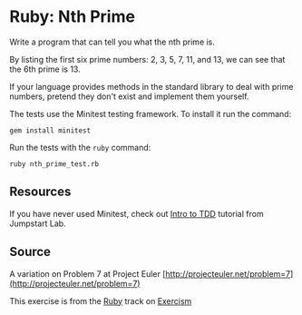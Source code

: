 # Ruby: Nth Prime

Write a program that can tell you what the nth prime is.

By listing the first six prime numbers: 2, 3, 5, 7, 11, and 13, we can see that
the 6th prime is 13.

If your language provides methods in the standard library to deal with prime
numbers, pretend they don't exist and implement them yourself.

The tests use the Minitest testing framework. To install it run the command:

    gem install minitest

Run the tests with the `ruby` command:

    ruby nth_prime_test.rb

## Resources

If you have never used Minitest, check out [Intro to TDD][tdd] tutorial from Jumpstart Lab.

[tdd]: http://tutorials.jumpstartlab.com/topics/testing/intro-to-tdd.html

## Source

A variation on Problem 7 at Project Euler [http://projecteuler.net/problem=7](http://projecteuler.net/problem=7)

This exercise is from the [Ruby][ruby] track on [Exercism][exercism]

[exercism]: http://exercism.io
[ruby]: http://exercism.io/languages/ruby



